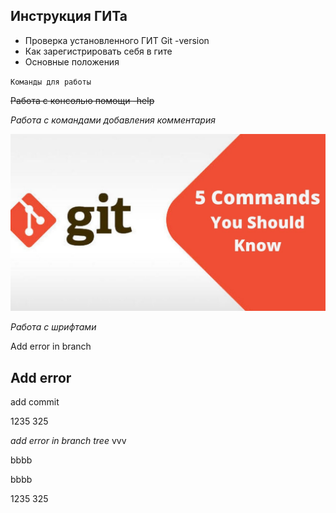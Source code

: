 ## Инструкция ГИТа
* Проверка установленного ГИТ
Git -version
* Как зарегистрировать себя в гите
* Основные положения 

`Команды для работы`

~~Работа с консолью помощи -help~~

_Работа с командами добавления комментария_


![Photo](maxresdefault.jpg)


*Работа с шрифтами*

Add error in branch

## Add error

add commit








1235 325


_add error in branch tree_
vvv

bbbb

bbbb




1235 325

